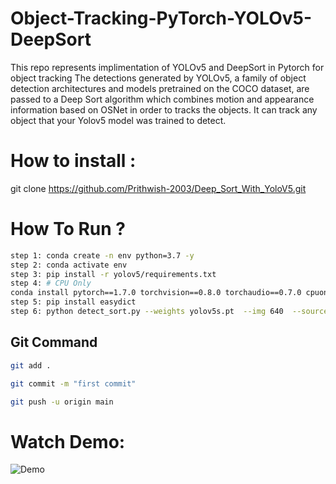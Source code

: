# Object-Tracking-PyTorch-YOLOv5-DeepSort
This repo represents implimentation of YOLOv5 and DeepSort in Pytorch for object tracking
The detections generated by YOLOv5, a family of object detection architectures and models pretrained on the COCO dataset, are passed to a Deep Sort algorithm which combines motion and appearance information based on OSNet in order to tracks the objects. It can track any object that your Yolov5 model was trained to detect.

# How to install :

git clone https://github.com/Prithwish-2003/Deep_Sort_With_YoloV5.git


# How To Run ?


```bash
step 1: conda create -n env python=3.7 -y
step 2: conda activate env
step 3: pip install -r yolov5/requirements.txt
step 4: # CPU Only
conda install pytorch==1.7.0 torchvision==0.8.0 torchaudio==0.7.0 cpuonly -c pytorch
step 5: pip install easydict
step 6: python detect_sort.py --weights yolov5s.pt  --img 640  --source pedestrian.mp4
```


## Git Command
```bash
git add .

git commit -m "first commit"

git push -u origin main
```


# Watch Demo:

![Demo](img.gif)





